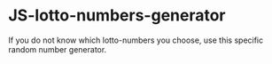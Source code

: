 # JS-lotto-numbers-generator

If you do not know which lotto-numbers you choose, use this specific random number generator.
